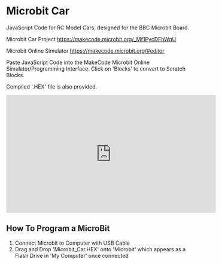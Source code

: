 # Microbit Car

JavaScript Code for RC Model Cars, designed for the BBC Microbit Board.

Microbit Car Project
https://makecode.microbit.org/_Mf1PycDFhWqU

Microbit Online Simulator
https://makecode.microbit.org/#editor

Paste JavaScript Code into the MakeCode Microbit Online Simulator/Programming Interface.
Click on 'Blocks' to convert to Scratch Blocks.

Compiled '.HEX' file is also provided.

<iframe width="560" height="315" src="https://www.youtube.com/embed/pD6tM1nXCPA" frameborder="0" allow="autoplay; encrypted-media" allowfullscreen></iframe>


## How To Program a MicroBit
1. Connect Microbit to Computer with  USB Cable
2. Drag and Drop 'Microbit_Car.HEX' onto 'Microbit' which appears as a Flash Drive in 'My Computer' once connected
